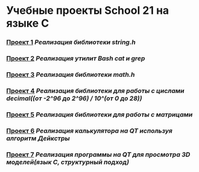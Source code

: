 # Учебные проекты School 21 на языке C

### [Проект 1](C2_stringplus) _Реализация библиотеки string.h_

### [Проект 2](C3_SimpleBashUtils) _Реализация утилит Bash cat и grep_

### [Проект 3](C4_math) _Реализация библиотеки math.h_

### [Проект 4](C5_decimal) _Реализация библиотеки для работы с цислами decimal((от -2^96 до 2^96) / 10^(от 0 до 28))_

### [Проект 5](C6_matrix) _Реализация библиотеки для работы с матрицами_

### [Проект 6](C7_SmartCalc_v1.0-0) _Реализация калькулятора на QT используя алгоритм Дейкстры_

### [Проект 7](C8_3DViewer_v1.0) _Реализация программы на QT для просмотра 3D моделей(язык С, структурный подход)_